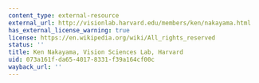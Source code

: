 ```yaml
---
content_type: external-resource
external_url: http://visionlab.harvard.edu/members/ken/nakayama.html
has_external_license_warning: true
license: https://en.wikipedia.org/wiki/All_rights_reserved
status: ''
title: Ken Nakayama, Vision Sciences Lab, Harvard
uid: 073a161f-da65-4017-8331-f39a164cf00c
wayback_url: ''
---
```

